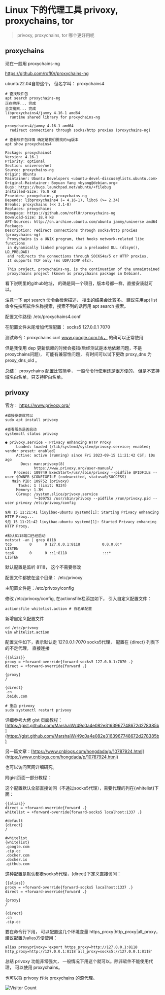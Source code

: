 # Linux 下的代理工具  privoxy, proxychains, tor 
> privoxy, proxychains, tor 哪个更好用呢


## proxychains

现在一般用 proxychains-ng

https://github.com/rofl0r/proxychains-ng

ubuntu22.04自带这个， 但名字叫： proxychains4

```
# 查找软件包
apt search proxychains-ng
正在排序... 完成
全文搜索... 完成  
libproxychains4/jammy 4.16-1 amd64
  runtime shared library for proxychains-ng

proxychains4/jammy 4.16-1 amd64
  redirect connections through socks/http proxies (proxychains-ng)

# 查看软件包详情 确定是我们要找的ng版本
apt show proxychains4

Package: proxychains4
Version: 4.16-1
Priority: optional
Section: universe/net
Source: proxychains-ng
Origin: Ubuntu
Maintainer: Ubuntu Developers <ubuntu-devel-discuss@lists.ubuntu.com>
Original-Maintainer: Boyuan Yang <byang@debian.org>
Bugs: https://bugs.launchpad.net/ubuntu/+filebug
Installed-Size: 76.8 kB
Provides: proxychains, proxychains-ng
Depends: libproxychains4 (= 4.16-1), libc6 (>= 2.34)
Breaks: proxychains (<< 3.1-8)
Replaces: proxychains
Homepage: https://github.com/rofl0r/proxychains-ng
Download-Size: 18.4 kB
APT-Sources: http://cn.archive.ubuntu.com/ubuntu jammy/universe amd64 Packages
Description: redirect connections through socks/http proxies (proxychains-ng)
 Proxychains is a UNIX program, that hooks network-related libc functions
 in dynamically linked programs via a preloaded DLL (dlsym(), LD_PRELOAD)
 and redirects the connections through SOCKS4a/5 or HTTP proxies.
 It supports TCP only (no UDP/ICMP etc).
 .
 This project, proxychains-ng, is the continuation of the unmaintained
 proxychains project (known as proxychains package in Debian).
```

看下说明里的github地址， 的确是同一个项目，版本号都一样，直接安装就可以。

注意一下 apt search 命令会检索描述， 搜出的结果会比较多。 建议先用apt list 命令先按照软件名称搜索，搜索不到的话再用 apt search 搜索。

配置文件路径: /etc/proxychains4.conf

在配置文件末尾增加代理配置： socks5 127.0.0.1 7070

测试命令：proxychains curl www.google.com.hk， 的确可以正常使用

但是我使用 dep 更新信赖的时候会报错(后经测试是本地依赖问题，不是proxychains问题)， 可能有兼容性问题， 有时间可以试下更改 proxy_dns 为 proxy_dns_old 。

总结： proxychains 配置比较简单， 一般命令行使用还是很方便的， 但是不支持域名白名单，只支持IP白名单。

## privoxy

官方： https://www.privoxy.org/

```
#直接安装就可以
sudo apt install privoxy

#查看服务是否启动
systemctl status privoxy

● privoxy.service - Privacy enhancing HTTP Proxy
     Loaded: loaded (/lib/systemd/system/privoxy.service; enabled; vendor preset: enabled)
     Active: active (running) since Fri 2023-09-15 11:21:42 CST; 10s ago
       Docs: man:privoxy(8)
             https://www.privoxy.org/user-manual/
    Process: 109749 ExecStart=/usr/sbin/privoxy --pidfile $PIDFILE --user $OWNER $CONFIGFILE (code=exited, status=0/SUCCESS)
   Main PID: 109752 (privoxy)
      Tasks: 1 (limit: 9324)
     Memory: 1.3M
     CGroup: /system.slice/privoxy.service
             └─109752 /usr/sbin/privoxy --pidfile /run/privoxy.pid --user privoxy /etc/privoxy/config

9月 15 11:21:41 liuyibao-ubuntu systemd[1]: Starting Privacy enhancing HTTP Proxy...
9月 15 11:21:42 liuyibao-ubuntu systemd[1]: Started Privacy enhancing HTTP Proxy.

#默认8118端口已经启动
netstat -an | grep 8118
tcp        0      0 127.0.0.1:8118          0.0.0.0:*               LISTEN     
tcp6       0      0 ::1:8118                :::*                    LISTEN
```

默认配置是监听 8118， 这个不需要修改

配置文件都放在这个目录： /etc/privoxy

主配置文件是：/etc/privoxy/config

修改 /etc/privoxy/config, 在actionsfile栏添加如下， 引入自定义配置文件：

```
actionsfile whitelist.action # 白名单配置
```

新增自定义配置文件

```
cd /etc/privoxy
vim whitelist.action
```

配置文件如下，表示默认走 127.0.0.1:7070 socks5代理， 配置在 {direct} 列表下的不走代理， 直接连接

```
{{alias}}
proxy = +forward-override{forward-socks5 127.0.0.1:7070 .}
direct = +forward-override{forward .}

{proxy}
/

{direct}
.cn
.baidu.com
```

```
# 重启 privoxy
sudo systemctl restart privoxy
```

详细参考大佬 gist 页面教程： [https://gist.github.com/MarshalW/49c0a4e082e3163967748672d278385b](https://gist.github.com/MarshalW/49c0a4e082e3163967748672d278385b)

另一篇文章：[https://www.cnblogs.com/hongdada/p/10787924.html](https://www.cnblogs.com/hongdada/p/10787924.html)

也可以访问官网详细研究。

附gist页面一部分教程：

这个配置默认全部直接访问（不通过socks5代理），需要代理的列在{whitelist}下面：

```
{{alias}}
direct = +forward-override{forward .}
whitelist = +forward-override{forward-socks5 localhost:1337 .}

#default
{direct}
/

#whitelist
{whitelist}
.google.com
.cip.cc
.docker.com
.docker.io
.github.com
```

这种配置是默认都走socks5代理，{direct}下定义直接访问：

```
{{alias}}
proxy = +forward-override{forward-socks5 localhost:1337 .}
direct = +forward-override{forward .}

{proxy}
/

{direct}
.cn
.cip.cc
```

要在命令行下用， 可以配置这几个环境变量 https_proxy|http_proxy|all_proxy，建议配置为alias方便使用：

```
alias proxyprivoxy='export https_proxy=http://127.0.0.1:8118 http_proxy=http://127.0.0.1:8118 all_proxy=socks5://127.0.0.1:8118'
```

总结 privoxy 功能非常强大， 一般情况下用这个就可以。除非软件不能使用代理， 可以使用 proxychains。

也可以将 privoxy 作为 proxychains 的源代理。 

![Visitor Count](https://profile-counter.glitch.me/liuyibao/count.svg)